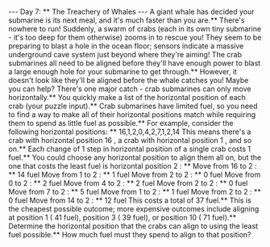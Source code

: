 --- Day 7: ** The Treachery of Whales ---
A giant
whale
has decided your submarine is its next meal, and it's much faster than you are.** There's nowhere to run!
Suddenly, a swarm of crabs (each in its own tiny submarine - it's too deep for them otherwise) zooms in to rescue you! They seem to be preparing to blast a hole in the ocean floor; sensors indicate a
massive underground cave system
just beyond where they're aiming!
The crab submarines all need to be aligned before they'll have enough power to blast a large enough hole for your submarine to get through.** However, it doesn't look like they'll be aligned before the whale catches you! Maybe you can help?
There's one major catch - crab submarines can only move horizontally.**
You quickly make a list of
the horizontal position of each crab
(your puzzle input).** Crab submarines have limited fuel, so you need to find a way to make all of their horizontal positions match while requiring them to spend as little fuel as possible.**
For example, consider the following horizontal positions: **
16,1,2,0,4,2,7,1,2,14
This means there's a crab with horizontal position
16
, a crab with horizontal position
1
, and so on.**
Each change of 1 step in horizontal position of a single crab costs 1 fuel.** You could choose any horizontal position to align them all on, but the one that costs the least fuel is horizontal position
2
: **
Move from
16
to
2
: **
14
fuel
Move from
1
to
2
: **
1
fuel
Move from
2
to
2
: **
0
fuel
Move from
0
to
2
: **
2
fuel
Move from
4
to
2
: **
2
fuel
Move from
2
to
2
: **
0
fuel
Move from
7
to
2
: **
5
fuel
Move from
1
to
2
: **
1
fuel
Move from
2
to
2
: **
0
fuel
Move from
14
to
2
: **
12
fuel
This costs a total of
37
fuel.** This is the cheapest possible outcome; more expensive outcomes include aligning at position
1
(
41
fuel), position
3
(
39
fuel), or position
10
(
71
fuel).**
Determine the horizontal position that the crabs can align to using the least fuel possible.**
How much fuel must they spend to align to that position?
